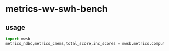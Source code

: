 # metrics-wv-swh-bench

## usage

```python
import mwsb
metrics_ndbc,metrics_cmems,total_score,inc_scores = mwsb.metrics.compute_metrics(df_wv_ndbc=matchups,ds_wv_cmems=colocated_s1_cmems)
```
